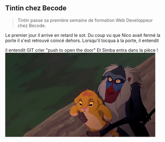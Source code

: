 ## Tintin chez Becode

> Tintin passe sa première semaine de formation Web Developpeur chez Becode.

Le premier jour il arrive en retard le sot. Du coup vu que Nico avait fermé la porte il s'est retrouvé coincé dehors.
Lorsqu'il tocqua à la porte, il entendit

il entendit GIT crier "push to open the door"
Et Simba entra dans la pièce ! 
![simba](giphy.gif)